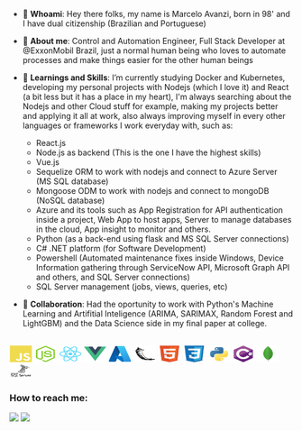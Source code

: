 - 👋 **Whoami**: Hey there folks, my name is Marcelo Avanzi, born in 98' and I have dual citizenship (Brazilian and Portuguese)

- 👀 **About me**: Control and Automation Engineer, Full Stack Developer at @ExxonMobil Brazil, just a normal human being who loves to automate processes and make things easier for the other human beings

- 🌱 **Learnings and Skills**: I’m currently studying Docker and Kubernetes, developing my personal projects with Nodejs (which I love it) and React (a bit less but it has a place in my heart), I'm always searching about the Nodejs and other Cloud stuff for example, making my projects better and applying it all at work, also always improving myself in every other languages or frameworks I work everyday with, such as:
  -  React.js
  -  Node.js as backend (This is the one I have the highest skills)
  -  Vue.js
  -  Sequelize ORM to work with nodejs and connect to Azure Server (MS SQL database)
  -  Mongoose ODM to work with nodejs and connect to mongoDB (NoSQL database)
  -  Azure and its tools such as App Registration for API authentication inside a project, Web App to host apps, Server to manage databases in the cloud, App insight to monitor and others.
  -  Python (as a back-end using flask and MS SQL Server connections)
  -  C# .NET platform (for Software Development)
  -  Powershell (Automated maintenance fixes inside Windows, Device Information gathering through ServiceNow API, Microsoft Graph API and others, and SQL Server connections)
  -  SQL Server management (jobs, views, queries, etc)
 
- 💞 **Collaboration**: Had the oportunity to work with Python's Machine Learning and Artifitial Inteligence (ARIMA, SARIMAX, Random Forest and LightGBM) and the Data Science side in my final paper at college.

<div style="display: inline_block"><br>
  <img align="center" alt="Js" height="30" width="40" src="https://raw.githubusercontent.com/devicons/devicon/master/icons/javascript/javascript-plain.svg">
  <img align="center" alt="Nodejs" height="30" width="40" src="https://github.com/devicons/devicon/blob/master/icons/nodejs/nodejs-plain.svg">
  <img align="center" alt="React" height="30" width="40" src="https://raw.githubusercontent.com/devicons/devicon/master/icons/react/react-original.svg">
  <img align="center" alt="Vue" height="30" width="40" src="https://github.com/devicons/devicon/blob/master/icons/vuejs/vuejs-original.svg">
  <img align="center" alt="Azure" height="30" width="40" src="https://github.com/devicons/devicon/blob/master/icons/azure/azure-original.svg">
  <img align="center" alt="Flask" height="30" width="40" src="https://github.com/devicons/devicon/blob/master/icons/flask/flask-original.svg">
  <img align="center" alt="HTML" height="30" width="40" src="https://raw.githubusercontent.com/devicons/devicon/master/icons/html5/html5-original.svg">
  <img align="center" alt="CSS" height="30" width="40" src="https://raw.githubusercontent.com/devicons/devicon/master/icons/css3/css3-original.svg">
  <img align="center" alt="Python" height="30" width="40" src="https://raw.githubusercontent.com/devicons/devicon/master/icons/python/python-original.svg">
  <img align="center" alt="Csharp" height="30" width="40" src="https://raw.githubusercontent.com/devicons/devicon/master/icons/csharp/csharp-original.svg">
  <img align="center" alt="mongoDB" height="30" width="40" src="https://github.com/devicons/devicon/blob/master/icons/mongodb/mongodb-original.svg">
  <img align="center" alt="MSSQL" height="30" width="40" src="https://github.com/devicons/devicon/blob/master/icons/microsoftsqlserver/microsoftsqlserver-plain-wordmark.svg">
</div>

### How to reach me:

<div>
<a href = "mailto:marceloavanzii@gmail.com"><img src="https://img.shields.io/badge/Gmail-D14836?style=for-the-badge&logo=gmail&logoColor=white" target="_blank"></a>
<a href="https://www.linkedin.com/in/marcelo-daniel-avanzi-68b05b134" target="_blank"><img src="https://img.shields.io/badge/-LinkedIn-%230077B5?style=for-the-badge&logo=linkedin&logoColor=white" target="_blank"></a>   
</div>

<!---
MarceloAvanzi/MarceloAvanzi is a ✨ special ✨ repository because its `README.md` (this file) appears on your GitHub profile.
You can click the Preview link to take a look at your changes.

<div>
<a href="https://www.youtube.com/seu-canal-youtube-aqui" target="_blank"><img src="https://img.shields.io/badge/YouTube-FF0000?style=for-the-badge&logo=youtube&logoColor=white" target="_blank"></a>
<a href="https://instagram.com/seu-usuário-instagram-aqui" target="_blank"><img src="https://img.shields.io/badge/-Instagram-%23E4405F?style=for-the-badge&logo=instagram&logoColor=white" target="_blank"></a>
</div>

--->
<!---
### Contributions:

<div>
<a href="https://github.com/MarceloAvanzi">
<img height="180em" src="https://github-readme-stats.vercel.app/api/top-langs/?username=MarceloAvanzi&layout=compact&langs_count=7&theme=dracula"/>
<img height="180em" src="https://github-readme-stats.vercel.app/api?username=MarceloAvanzi&show_icons=true&theme=dracula&include_all_commits=true&count_private=true"/>
</div>
--->


